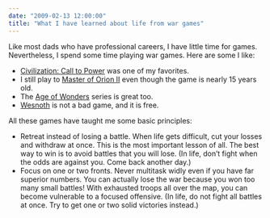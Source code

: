 ```yaml
---
date: "2009-02-13 12:00:00"
title: "What I have learned about life from war games"
---
```




Like most dads who have professional careers, I have little time for games. Nevertheless, I spend some time playing war games. Here are some I like:

- [Civilization: Call to Power](https://en.wikipedia.org/wiki/Civilization:_Call_to_Power) was one of my favorites.
- I still play to [Master of Orion II](https://en.wikipedia.org/wiki/Master_of_Orion_II:_Battle_at_Antares) even though the game is nearly 15 years old.
- The [Age of Wonders](https://en.wikipedia.org/wiki/Age_of_Wonders) series is great too.
- [Wesnoth](http://www.wesnoth.org/) is not a bad game, and it is free.


All these games have taught me some basic principles:

- Retreat instead of losing a battle. When life gets difficult, cut your losses and withdraw at once. This is the most important lesson of all. The best way to win is to avoid battles that you will lose. (In life, don&rsquo;t fight when the odds are against you. Come back another day.)
- Focus on one or two fronts. Never multitask widly even if you have far superior numbers. You can actually lose the war because you won too many small battles! With exhausted troops all over the map, you can become vulnerable to a focused offensive. (In life, do not fight all battles at once. Try to get one or two solid victories instead.)


